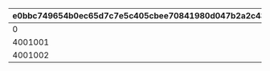 |e0bbc749654b0ec65d7c7e5c405cbee70841980d047b2a2c430d066ce1490b60|2a70ea473e70a81d600f57bb38a937122f56c7134dead869a040a4b7458bb3d5|af4d43362d819e0f30b64f7fe7974c3aecf0f055397b65dd012550464640acca|
| --- | --- | --- |
|0|601|4001001|
|4001001|602|4001002|
|4001002|603|4001003|